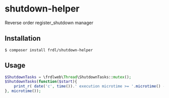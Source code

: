 # shutdown-helper
Reverse order register_shutdown manager

## Installation
````
$ composer install frdl/shutdown-helper
````

## Usage
````php
$ShutdownTasks = \frdlweb\Thread\ShutdownTasks::mutex();
$ShutdownTasks(function($start){
	print_r( date('c', time()).' execution microtime >= '.microtime() - $start );
}, microtime());

````
